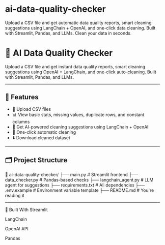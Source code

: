 # ai-data-quality-checker
Upload a CSV file and get automatic data quality reports, smart cleaning suggestions using LangChain + OpenAI, and one-click data cleaning. Built with Streamlit, Pandas, and LLMs. Clean your data in seconds.



# 🧪 AI Data Quality Checker

Upload a CSV file and get instant data quality reports, smart cleaning suggestions using OpenAI + LangChain, and one-click auto-cleaning. Built with Streamlit, Pandas, and LLMs.

---

## 🚀 Features

- 📄 Upload CSV files
- 📊 View basic stats, missing values, duplicate rows, and constant columns
- 🤖 Get AI-powered cleaning suggestions using LangChain + OpenAI
- 🧹 One-click automatic cleaning
- ⬇️ Download cleaned dataset

---

## 🗂 Project Structure

📁 ai-data-quality-checker/
├── main.py # Streamlit frontend
├── data_checker.py # Pandas-based checks
├── langchain_agent.py # LLM agent for suggestions
├── requirements.txt # All dependencies
├── .env.example # Environment variable template
├── README.md # You're reading it



---


🧠 Built With
Streamlit

LangChain

OpenAI API

Pandas

